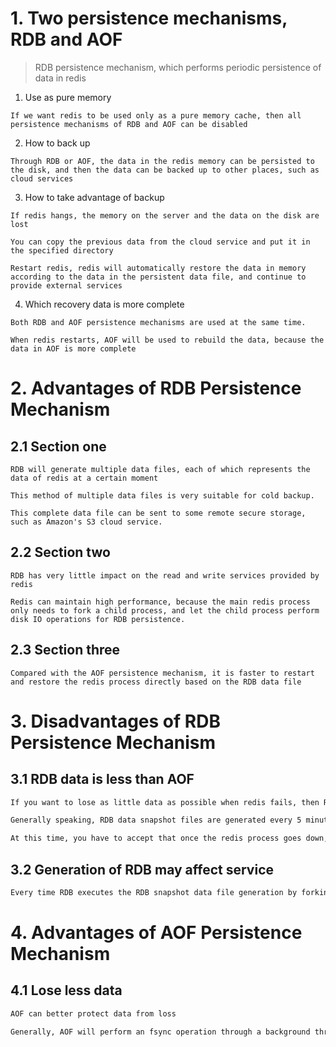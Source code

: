 # 1. Two persistence mechanisms, RDB and AOF
> RDB persistence mechanism, which performs periodic persistence of data in redis

1. Use as pure memory

```
If we want redis to be used only as a pure memory cache, then all persistence mechanisms of RDB and AOF can be disabled
```

2. How to back up

```
Through RDB or AOF, the data in the redis memory can be persisted to the disk, and then the data can be backed up to other places, such as cloud services
```

3. How to take advantage of backup

```
If redis hangs, the memory on the server and the data on the disk are lost

You can copy the previous data from the cloud service and put it in the specified directory

Restart redis, redis will automatically restore the data in memory according to the data in the persistent data file, and continue to provide external services

```

4. Which recovery data is more complete

```
Both RDB and AOF persistence mechanisms are used at the same time.

When redis restarts, AOF will be used to rebuild the data, because the data in AOF is more complete
```

# 2. Advantages of RDB Persistence Mechanism

## 2.1 Section one

```
RDB will generate multiple data files, each of which represents the data of redis at a certain moment

This method of multiple data files is very suitable for cold backup.

This complete data file can be sent to some remote secure storage, such as Amazon's S3 cloud service.

```

## 2.2 Section two

```
RDB has very little impact on the read and write services provided by redis

Redis can maintain high performance, because the main redis process only needs to fork a child process, and let the child process perform disk IO operations for RDB persistence.
```

## 2.3 Section three

```
Compared with the AOF persistence mechanism, it is faster to restart and restore the redis process directly based on the RDB data file

```

# 3. Disadvantages of RDB Persistence Mechanism

## 3.1 RDB data is less than AOF

```markdown
If you want to lose as little data as possible when redis fails, then RDB is not as good as AOF

Generally speaking, RDB data snapshot files are generated every 5 minutes or longer

At this time, you have to accept that once the redis process goes down, the data of the last 5 minutes will be lost.
```

## 3.2 Generation of RDB may affect service

```markdown
Every time RDB executes the RDB snapshot data file generation by forking a subprocess, if the data file is particularly large, it may cause the service provided to the client to be suspended for several milliseconds, or even several seconds
```

# 4. Advantages of AOF Persistence Mechanism

## 4.1 Lose less data

```markdown
AOF can better protect data from loss

Generally, AOF will perform an fsync operation through a background thread every 1 second, and lose up to 1 second of data

```
















